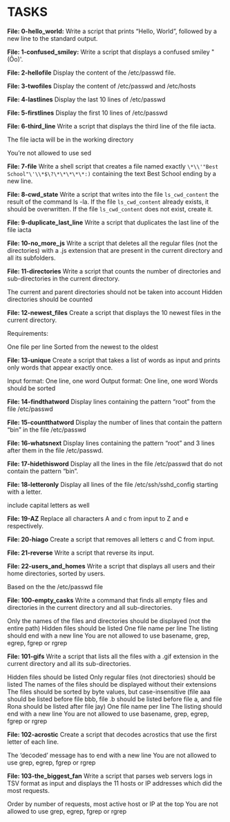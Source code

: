 # TASKS

**File: 0-hello_world:**
Write a script that prints “Hello, World”, followed by a new line to the standard output.

**File: 1-confused_smiley:**
Write a script that displays a confused smiley "(Ôo)'.

**File: 2-hellofile**
Display the content of the /etc/passwd file.

**File: 3-twofiles**
Display the content of /etc/passwd and /etc/hosts

**File: 4-lastlines**
Display the last 10 lines of /etc/passwd

**File: 5-firstlines**
Display the first 10 lines of /etc/passwd

**File: 6-third_line**
Write a script that displays the third line of the file iacta.

The file iacta will be in the working directory

You’re not allowed to use sed

**File: 7-file**
Write a shell script that creates a file named exactly `\*\\'"Best School"\'\\*$\?\*\*\*\*\*:)` containing the text Best School ending by a new line.

**File: 8-cwd_state**
Write a script that writes into the file `ls_cwd_content` the result of the command ls -la. If the file `ls_cwd_content` already exists, it should be overwritten. If the file `ls_cwd_content` does not exist, create it.

**File: 9-duplicate_last_line**
Write a script that duplicates the last line of the file iacta

**File: 10-no_more_js**
Write a script that deletes all the regular files (not the directories) with a .js extension that are present in the current directory and all its subfolders.

**File: 11-directories**
Write a script that counts the number of directories and sub-directories in the current directory.

The current and parent directories should not be taken into account
Hidden directories should be counted

**File: 12-newest_files**
Create a script that displays the 10 newest files in the current directory.

Requirements:

One file per line
Sorted from the newest to the oldest

**File: 13-unique**
Create a script that takes a list of words as input and prints only words that appear exactly once.

Input format: One line, one word
Output format: One line, one word
Words should be sorted

**File: 14-findthatword**
Display lines containing the pattern “root” from the file /etc/passwd

**File: 15-countthatword**
Display the number of lines that contain the pattern “bin” in the file /etc/passwd

**File: 16-whatsnext**
Display lines containing the pattern “root” and 3 lines after them in the file /etc/passwd.

**File: 17-hidethisword**
Display all the lines in the file /etc/passwd that do not contain the pattern “bin”.

**File: 18-letteronly**
Display all lines of the file /etc/ssh/sshd_config starting with a letter.

include capital letters as well

**File: 19-AZ**
Replace all characters A and c from input to Z and e respectively.

**File: 20-hiago**
Create a script that removes all letters c and C from input.

**File: 21-reverse**
Write a script that reverse its input.

**File: 22-users_and_homes**
Write a script that displays all users and their home directories, sorted by users.

Based on the the /etc/passwd file

**File: 100-empty_casks**
Write a command that finds all empty files and directories in the current directory and all sub-directories.

Only the names of the files and directories should be displayed (not the entire path)
Hidden files should be listed
One file name per line
The listing should end with a new line
You are not allowed to use basename, grep, egrep, fgrep or rgrep

**File: 101-gifs**
Write a script that lists all the files with a .gif extension in the current directory and all its sub-directories.

Hidden files should be listed
Only regular files (not directories) should be listed
The names of the files should be displayed without their extensions
The files should be sorted by byte values, but case-insensitive (file aaa should be listed before file bbb, file .b should be listed before file a, and file Rona should be listed after file jay)
One file name per line
The listing should end with a new line
You are not allowed to use basename, grep, egrep, fgrep or rgrep

**File: 102-acrostic**
Create a script that decodes acrostics that use the first letter of each line.

The ‘decoded’ message has to end with a new line
You are not allowed to use grep, egrep, fgrep or rgrep

**File: 103-the_biggest_fan**
Write a script that parses web servers logs in TSV format as input and displays the 11 hosts or IP addresses which did the most requests.

Order by number of requests, most active host or IP at the top
You are not allowed to use grep, egrep, fgrep or rgrep

